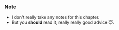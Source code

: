 ### Note
- I don't really take any notes for this chapter.
- But you **should** read it, really really good advice 😇.